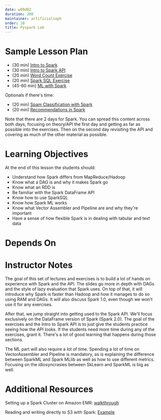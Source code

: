 ```yaml
---
date: w09d02
duration: 200
maintainer: artificialsoph
order: 10
title: Pyspark Lab
---
```


# Sample Lesson Plan

* (30 min) [Intro to Spark](../spark-intro/intro_to_spark.pptx)
* (30 min) [Intro to Spark API](../pyspark-lab/intro_to_spark_api.ipynb)
* (20 min) [Word Count Exercise](../pyspark-lab/word_count_exercise.ipynb)
* (20 min) [Spark SQL Exercise](../pyspark-lab/airline_delays_sparksql_exercise.ipynb)
* (45-60 min) [ML with Spark](../pyspark-lab/machine_learning_with_spark.ipynb)

Optionals if there's time:

* (20 min) [Spam Classification with
Spark](../pyspark-lab/spam_classification_with_spark.ipynb)
* (20 min) [Recommendations in Spark](../pyspark-lab/spark_recommendation_systems.ipynb)

Note that there are 2 days for Spark. You can spread this content across both days, focusing on
theory/API the first day and getting as far as possible into the exercises. Then on the second
day revisiting the API and covering as much of the other material as possible.


# Learning Objectives

At the end of this lesson the students should:

* Understand how Spark differs from MapReduce/Hadoop
* Know what a DAG is and why it makes Spark go
* Know what an RDD is
* Be familiar with the Spark DataFrame API
* Know how to use SparkSQL
* Know how Spark ML works
* Know what Vector Assembler and Pipeline are and why they're important
* Have a sense of how flexible Spark is in dealing with tabular and text data

# Depends On

# Instructor Notes

The goal of this set of lectures and exercises is to build a lot of hands on
experience with Spark and the API. The slides go more in depth with DAGs and
the style of lazy evaluation that Spark uses. On top of that, it will
introduce why Spark is faster than Hadoop and how it manages to do so using
RAM and DAGs. It will also discuss Spark 1.0, even though we won't use it for
any exercises.

After that, we jump straight into getting used to the Spark API. We'll focus
exclusively on the DataFrame version of Spark (Spark 2.0). The goal of the
exercises and the Intro to Spark API is to just give the students practice
seeing how the API looks. If the students need more time during any of the
exercises, grant it. There's a lot of good learning that happens during those
sections.

The ML part will also require a lot of time. Spending a lot of time on
VectorAssembler and Pipeline is mandatory, as is explaining the difference
between SparkML and Spark MLlib as well as how to use different metrics.
Focusing on the idiosyncrasies between SkLearn and SparkML is big as well.



# Additional Resources

Setting up a Spark Cluster on Amazon EMR:
[walkthrough](setting_up_EMR_spark.md)

Reading and writing directly to S3 with Spark:
[Example](linking_spark_to_s3.ipynb)
